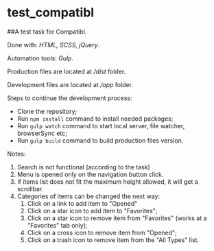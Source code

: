 # test_compatibl
##A test task for Compatibl.

Done with: *HTML, SCSS, jQuery*.

Automation tools: *Gulp*.

Production files are located at */dist* folder.

Development files are located at */app* folder.

Steps to continue the development process:
* Clone the repository;
* Run `npm install` command to install needed packages;
* Run `gulp watch` command to start local server, file watcher, browserSync etc;
* Run `gulp build` command to build production files version.

Notes:
1. Search is not functional (according to the task)
2. Menu is opened only on the navigation button click.
3. If items list does not fit the maximum height allowed, it will get a scrollbar.
4. Categories of items can be changed the next way:
    1. Click on a link to add item to "Opened"
    2. Click on a star icon to add item to "Favorites";
    3. Click on a star icon to remove item from "Favorites" (works at a "Favorites" tab only);
    4. Click on a cross icon to remove item from "Opened";
    5. Click on a trash icon to remove item from the "All Types" list.

